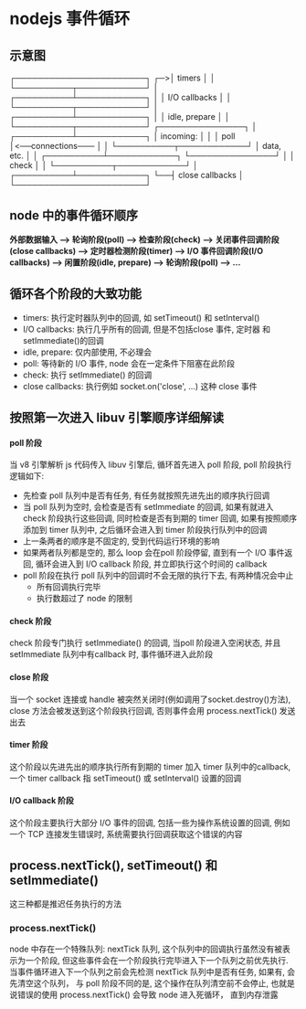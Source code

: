 # nodejs 事件循环

## 示意图
┌───────────────────────┐
┌─>│ timers │
│ └──────────┬────────────┘
│ ┌──────────┴────────────┐
│ │ I/O callbacks │
│ └──────────┬────────────┘
│ ┌──────────┴────────────┐
│ │ idle, prepare │
│ └──────────┬────────────┘ ┌───────────────┐
│ ┌──────────┴────────────┐ │ incoming: │
│ │ poll │<──connections─── │
│ └──────────┬────────────┘ │ data, etc. │
│ ┌──────────┴────────────┐ └───────────────┘
│ │ check │
│ └──────────┬────────────┘
│ ┌──────────┴────────────┐
└──┤ close callbacks │
└───────────────────────┘

## node 中的事件循环顺序

**外部数据输入 --> 轮询阶段(poll) --> 检查阶段(check) --> 关闭事件回调阶段(close callbacks) --> 定时器检测阶段(timer) --> I/O 事件回调阶段(I/O callbacks) --> 闲置阶段(idle, prepare) --> 轮询阶段(poll) --> ...**

## 循环各个阶段的大致功能
  + timers: 执行定时器队列中的回调, 如 setTimeout() 和 setInterval()
  + I/O callbacks: 执行几乎所有的回调, 但是不包括close 事件, 定时器 和 setImmediate()的回调
  + idle, prepare: 仅内部使用, 不必理会
  + poll: 等待新的 I/O 事件, node 会在一定条件下阻塞在此阶段
  + check: 执行 setImmediate() 的回调
  + close callbacks: 执行例如 socket.on('close', ...) 这种 close 事件

## 按照第一次进入 libuv 引擎顺序详细解读

#### poll 阶段

当 v8 引擎解析 js 代码传入 libuv 引擎后, 循环首先进入 poll 阶段, poll 阶段执行逻辑如下:
 + 先检查 poll 队列中是否有任务, 有任务就按照先进先出的顺序执行回调
 + 当 poll 队列为空时, 会检查是否有 setImmediate 的回调, 如果有就进入 check 阶段执行这些回调, 同时检查是否有到期的 timer 回调, 如果有按照顺序添加到 timer 队列中, 之后循环会进入到 timer 阶段执行队列中的回调
 + 上一条两者的顺序是不固定的, 受到代码运行环境的影响
 + 如果两者队列都是空的, 那么 loop 会在poll 阶段停留, 直到有一个 I/O 事件返回, 循环会进入到 I/O callback 阶段, 并立即执行这个时间的 callback
 + poll 阶段在执行 poll 队列中的回调时不会无限的执行下去, 有两种情况会中止
     + 所有回调执行完毕
    + 执行数超过了 node 的限制

#### check 阶段
check 阶段专门执行 setImmediate() 的回调, 当poll 阶段进入空闲状态, 并且 setImmediate 队列中有callback 时, 事件循环进入此阶段

#### close 阶段
当一个 socket 连接或 handle 被突然关闭时(例如调用了socket.destroy()方法), close 方法会被发送到这个阶段执行回调, 否则事件会用 process.nextTick() 发送出去

#### timer 阶段
这个阶段以先进先出的顺序执行所有到期的 timer 加入 timer 队列中的callback, 一个 timer callback 指 setTimeout() 或 setInterval() 设置的回调

#### I/O callback 阶段
这个阶段主要执行大部分 I/O 事件的回调, 包括一些为操作系统设置的回调, 例如一个 TCP 连接发生错误时, 系统需要执行回调获取这个错误的内容

## process.nextTick(), setTimeout() 和 setImmediate()
这三种都是推迟任务执行的方法
### process.nextTick()

node 中存在一个特殊队列: nextTick 队列, 这个队列中的回调执行虽然没有被表示为一个阶段, 但这些事件会在一个阶段执行完毕进入下一个队列之前优先执行. 当事件循环进入下一个队列之前会先检测 nextTick 队列中是否有任务, 如果有, 会先清空这个队列， 与 poll 阶段不同的是, 这个操作在队列清空前不会停止, 也就是说错误的使用   process.nextTick() 会导致 node 进入死循环， 直到内存泄露